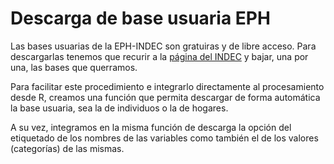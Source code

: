 # Descarga de base usuaria EPH

Las bases usuarias de la EPH-INDEC son gratuiras y de libre acceso. Para descargarlas tenemos que recurir a la [página del INDEC](https://www.indec.gob.ar/)
y bajar, una por una, las bases que querramos.

Para facilitar este procedimiento e integrarlo directamente al procesamiento desde R, creamos una función que permita
descargar de forma automática la base usuaria, sea la de individuos o la de hogares. 

A su vez, integramos en la misma función de descarga la opción del etiquetado de los nombres de las variables 
como también el de los valores (categorías) de las mismas.

